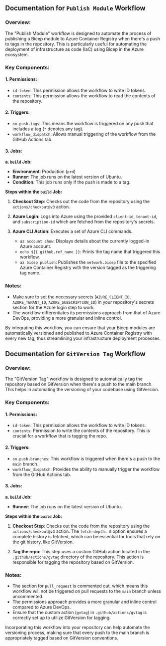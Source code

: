 ## Documentation for `Publish Module` Workflow

### Overview:
The "Publish Module" workflow is designed to automate the process of publishing a Bicep module to Azure Container Registry when there's a push to tags in the repository. This is particularly useful for automating the deployment of infrastructure as code (IaC) using Bicep in the Azure ecosystem.

### Key Components:

#### 1. Permissions:
   - `id-token`: This permission allows the workflow to write ID tokens.
   - `contents`: This permission allows the workflow to read the contents of the repository.

#### 2. Triggers:
   - `on.push.tags`: This means the workflow is triggered on any push that includes a tag (`*` denotes any tag).
   - `workflow_dispatch`: Allows manual triggering of the workflow from the GitHub Actions tab.

#### 3. Jobs:

**a. `build` Job:**

   - **Environment**: Production (`prd`)
   - **Runner**: The job runs on the latest version of Ubuntu.
   - **Condition**: This job runs only if the push is made to a tag.
   
**Steps within the `build` Job:**
   
   1. **Checkout Step**: Checks out the code from the repository using the `actions/checkout@v3` action.
   
   2. **Azure Login**: Logs into Azure using the provided `client-id`, `tenant-id`, and `subscription-id` which are fetched from the repository's secrets.
   
   3. **Azure CLI Action**: Executes a set of Azure CLI commands.
      - `az account show`: Displays details about the currently logged-in Azure account.
      - `echo ${{ github.ref_name }}`: Prints the tag name that triggered this workflow.
      - `az bicep publish`: Publishes the `network.bicep` file to the specified Azure Container Registry with the version tagged as the triggering tag name.

### Notes:
- Make sure to set the necessary secrets (`AZURE_CLIENT_ID`, `AZURE_TENANT_ID`, `AZURE_SUBSCRIPTION_ID`) in your repository's secrets section for the Azure login step to work.
- The workflow differentiates its permissions approach from that of Azure DevOps, providing a more granular and inline control.

By integrating this workflow, you can ensure that your Bicep modules are automatically versioned and published to Azure Container Registry with every new tag, thus streamlining your infrastructure deployment processes.


## Documentation for `GitVersion Tag` Workflow

### Overview:
The "GitVersion Tag" workflow is designed to automatically tag the repository based on GitVersion when there's a push to the main branch. This helps in automating the versioning of your codebase using GitVersion.

### Key Components:

#### 1. Permissions:
   - `id-token`: This permission allows the workflow to write ID tokens.
   - `contents`: Permission to write the contents of the repository. This is crucial for a workflow that is tagging the repo.

#### 2. Triggers:
   - `on.push.branches`: This workflow is triggered when there's a push to the `main` branch.
   - `workflow_dispatch`: Provides the ability to manually trigger the workflow from the GitHub Actions tab.

#### 3. Jobs:

**a. `build` Job:**

   - **Runner**: The job runs on the latest version of Ubuntu.

**Steps within the `build` Job:**
   
   1. **Checkout Step**: Checks out the code from the repository using the `actions/checkout@v3` action. The `fetch-depth: 0` option ensures a complete history is fetched, which can be essential for tools that rely on the git history, like GitVersion.
   
   2. **Tag the repo**: This step uses a custom GitHub action located in the `.github/actions/gvtag` directory of the repository. This action is responsible for tagging the repository based on GitVersion.

### Notes:
- The section for `pull_request` is commented out, which means this workflow will not be triggered on pull requests to the `main` branch unless uncommented.
- The permissions approach provides a more granular and inline control compared to Azure DevOps.
- Ensure that the custom action (`gvtag`) in `.github/actions/gvtag` is correctly set up to utilize GitVersion for tagging.

Incorporating this workflow into your repository can help automate the versioning process, making sure that every push to the main branch is appropriately tagged based on GitVersion conventions.